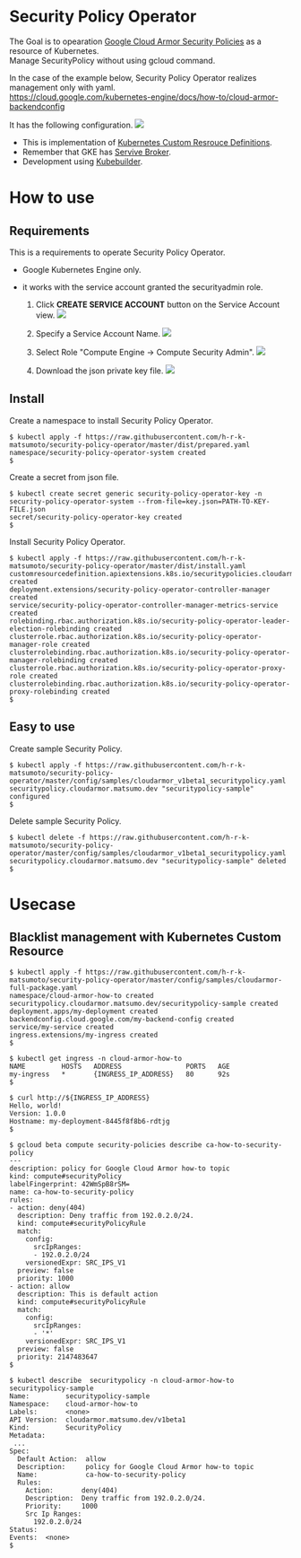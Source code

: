 # Security Policy Operator

The Goal is to opearation [Google Cloud Armor Security Policies](https://cloud.google.com/armor/) as a resource of Kubernetes.<br>
Manage SecurityPolicy without using gcloud command.

In the case of the example below, Security Policy Operator realizes management only with yaml.<br>
https://cloud.google.com/kubernetes-engine/docs/how-to/cloud-armor-backendconfig

It has the following configuration.
![](./images/overview.png)


- This is implementation of [Kubernetes Custom Resrouce Definitions]((https://kubernetes.io/docs/concepts/extend-kubernetes/api-extension/custom-resources/#customresourcedefinitions)).
- Remember that GKE has [Servive Broker](https://cloud.google.com/kubernetes-engine/docs/concepts/google-cloud-platform-service-broker).
- Development using [Kubebuilder](https://book.kubebuilder.io/).

# How to use

## Requirements

This is a requirements to operate Security Policy Operator.

- Google Kubernetes Engine only.
- it works with the service account granted the securityadmin role.<br>

  1. Click **CREATE SERVICE ACCOUNT** button on the Service Account view.
![](./images/create-service-account-001.png)

  1. Specify a Service Account Name.
![](./images/create-service-account-002.png)

  1. Select Role "Compute Engine → Compute Security Admin".
![](./images/create-service-account-003.png)

  1. Download the json private key file.
![](./images/create-service-account-004.png)

## Install 

Create a namespace to install Security Policy Operator.
```shell
$ kubectl apply -f https://raw.githubusercontent.com/h-r-k-matsumoto/security-policy-operator/master/dist/prepared.yaml
namespace/security-policy-operator-system created
$
```

Create a secret from json file.
```
$ kubectl create secret generic security-policy-operator-key -n security-policy-operator-system --from-file=key.json=PATH-TO-KEY-FILE.json
secret/security-policy-operator-key created
$ 
```

Install Security Policy Operator.
```shell
$ kubectl apply -f https://raw.githubusercontent.com/h-r-k-matsumoto/security-policy-operator/master/dist/install.yaml
customresourcedefinition.apiextensions.k8s.io/securitypolicies.cloudarmor.matsumo.dev created
deployment.extensions/security-policy-operator-controller-manager created
service/security-policy-operator-controller-manager-metrics-service created
rolebinding.rbac.authorization.k8s.io/security-policy-operator-leader-election-rolebinding created
clusterrole.rbac.authorization.k8s.io/security-policy-operator-manager-role created
clusterrolebinding.rbac.authorization.k8s.io/security-policy-operator-manager-rolebinding created
clusterrole.rbac.authorization.k8s.io/security-policy-operator-proxy-role created
clusterrolebinding.rbac.authorization.k8s.io/security-policy-operator-proxy-rolebinding created
$ 
```

## Easy to use

Create sample Security Policy.
```
$ kubectl apply -f https://raw.githubusercontent.com/h-r-k-matsumoto/security-policy-operator/master/config/samples/cloudarmor_v1beta1_securitypolicy.yaml
securitypolicy.cloudarmor.matsumo.dev "securitypolicy-sample" configured
$
```

Delete sample Security Policy.
```
$ kubectl delete -f https://raw.githubusercontent.com/h-r-k-matsumoto/security-policy-operator/master/config/samples/cloudarmor_v1beta1_securitypolicy.yaml
securitypolicy.cloudarmor.matsumo.dev "securitypolicy-sample" deleted
$
```

# Usecase

## Blacklist management with  Kubernetes Custom Resource

```
$ kubectl apply -f https://raw.githubusercontent.com/h-r-k-matsumoto/security-policy-operator/master/config/samples/cloudarmor-full-package.yaml
namespace/cloud-armor-how-to created
securitypolicy.cloudarmor.matsumo.dev/securitypolicy-sample created
deployment.apps/my-deployment created
backendconfig.cloud.google.com/my-backend-config created
service/my-service created
ingress.extensions/my-ingress created
$
``` 

```
$ kubectl get ingress -n cloud-armor-how-to
NAME         HOSTS   ADDRESS                PORTS   AGE
my-ingress   *       {INGRESS_IP_ADDRESS}   80      92s
$ 
```

```
$ curl http://${INGRESS_IP_ADDRESS}
Hello, world!
Version: 1.0.0
Hostname: my-deployment-8445f8f8b6-rdtjg
$ 
```

```
$ gcloud beta compute security-policies describe ca-how-to-security-policy
---
description: policy for Google Cloud Armor how-to topic
kind: compute#securityPolicy
labelFingerprint: 42WmSpB8rSM=
name: ca-how-to-security-policy
rules:
- action: deny(404)
  description: Deny traffic from 192.0.2.0/24.
  kind: compute#securityPolicyRule
  match:
    config:
      srcIpRanges:
      - 192.0.2.0/24
    versionedExpr: SRC_IPS_V1
  preview: false
  priority: 1000
- action: allow
  description: This is default action
  kind: compute#securityPolicyRule
  match:
    config:
      srcIpRanges:
      - '*'
    versionedExpr: SRC_IPS_V1
  preview: false
  priority: 2147483647
$
```

```
$ kubectl describe  securitypolicy -n cloud-armor-how-to securitypolicy-sample
Name:         securitypolicy-sample
Namespace:    cloud-armor-how-to
Labels:       <none>
API Version:  cloudarmor.matsumo.dev/v1beta1
Kind:         SecurityPolicy
Metadata:
 ...
Spec:
  Default Action:  allow
  Description:     policy for Google Cloud Armor how-to topic
  Name:            ca-how-to-security-policy
  Rules:
    Action:       deny(404)
    Description:  Deny traffic from 192.0.2.0/24.
    Priority:     1000
    Src Ip Ranges:
      192.0.2.0/24
Status:
Events:  <none>
$
```